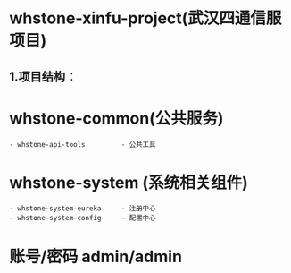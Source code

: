 # whstone-xinfu-project(武汉四通信服项目)

## 1.项目结构：
   # whstone-common(公共服务)
    - whstone-api-tools         - 公共工具
   # whstone-system (系统相关组件)
    - whstone-system-eureka     - 注册中心
    - whstone-system-config     - 配置中心
	

# 账号/密码 admin/admin